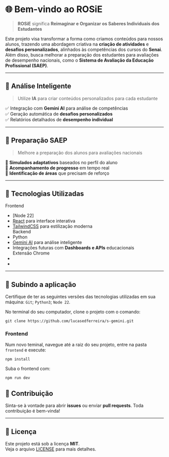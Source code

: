 # 🌐 Bem-vindo ao **ROSiE**

> **ROSiE** significa **Reimaginar e Organizar os Saberes Individuais dos Estudantes**  

Este projeto visa transformar a forma como criamos conteúdos para nossos alunos, trazendo uma abordagem criativa na **criação de atividades** e **desafios personalizados**, alinhados às competências dos cursos do **Senai**.  
Além disso, busca melhorar a preparação dos estudantes para avaliações de desempenho nacionais, como o **Sistema de Avaliação da Educação Profissional (SAEP)**.

---

## 🧠 Análise Inteligente

> Utilize **IA** para criar conteúdos personalizados para cada estudante  

✅ Integração com **Gemini AI** para análise de competências  
✅ Geração automática de **desafios personalizados**  
✅ Relatórios detalhados de **desempenho individual**

---

## 📝 Preparação SAEP

> Melhore a preparação dos alunos para avaliações nacionais  

🔹 **Simulados adaptativos** baseados no perfil do aluno  
🔹 **Acompanhamento de progresso** em tempo real  
🔹 **Identificação de áreas** que precisam de reforço

---

## 🚀 Tecnologias Utilizadas
Frontend
- [Node 22]
- [React](https://react.dev/) para interface interativa  
- [TailwindCSS](https://tailwindcss.com/) para estilização moderna  
Backend
- Python
- [Gemini AI](https://deepmind.google/technologies/gemini/) para análise inteligente  
- Integrações futuras com **Dashboards e APIs** educacionais  
Extensão Chrome
- 
-
---

## 🚀 Subindo a aplicação
Certifique de ter as seguintes versões das tecnologias utilizadas em sua máquina:
`Git`; `Python3`; `Node 22`.

No terminal do seu computador, clone o projeto com o comando:
```
git clone https://github.com/lucasedferreira/s-gemini.git
```

### Frontend
Num novo teminal, navegue até a raiz do seu projeto, entre na pasta `frontend` e execute:
```
npm install
```

Suba o frontend com:
```
npm run dev
```


## 🤝 Contribuição
Sinta-se à vontade para abrir **issues** ou enviar **pull requests**. Toda contribuição é bem-vinda!

---

## 📄 Licença
Este projeto está sob a licença **MIT**.  
Veja o arquivo [LICENSE](LICENSE) para mais detalhes.

